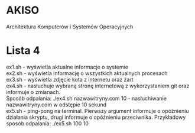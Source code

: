 # AKISO
Architektura Komputerów i Systemów Operacyjnych

# Lista 4
ex1.sh - wyświetla aktualne informacje o systemie\
ex2.sh - wyświetla informację o wszystkich aktualnych procesach\
ex3.sh - wyświetla zdjęcie kota z internetu oraz żart\
ex4.sh - nasłuchuje wybraną stronę internetową z wykorzystaniem git oraz informuje o zmianach.\
Sposób odpalania: ./ex4.sh nazwawitryny.com 10 - nasłuchiwanie nazwawitryny.com w odstępie 10 sekund\
ex5.sh - ping-pong na terminal. Pierwszy argument informuje o opóźnieniu działania skryptu, drugi informuje o opóźnieniu przeciwnika.
Przykładowy sposób odpalania: ./ex5.sh 100 10
